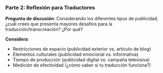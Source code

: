 ### Parte 2: Reflexión para Traductores
**Pregunta de discusión**: Considerando los diferentes tipos de publicidad, ¿cuál crees que presenta mayores desafíos para la traducción/transcreación? ¿Por qué?

**Considera**:
- Restricciones de espacio (publicidad exterior vs. artículo de blog)
- Elementos culturales (publicidad emocional vs. informativa)
- Tiempo de producción (publicidad digital vs. campaña televisiva)
- Medición de efectividad (¿cómo saber si tu traducción funciona?)
